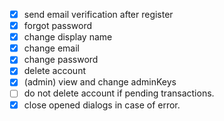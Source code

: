 - [x] send email verification after register
- [x] forgot password
- [x] change display name
- [x] change email
- [x] change password
- [x] delete account
- [x] (admin) view and change adminKeys
- [ ] do not delete account if pending transactions.
- [x] close opened dialogs in case of error.
